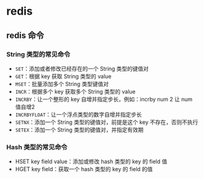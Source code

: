 # redis
## redis 命令
### String 类型的常见命令
- `SET`：添加或者修改已经存在的一个 String 类型的键值对
- `GET`：根据 key 获取 String 类型的 value
- `MSET`：批量添加多个 String 类型键值对
- `INCR`：根据多个 key 获取多个 String 类型的 value
- `INCRBY`：让一个整形的 key 自增并指定步长，例如：incrby num 2 让 num 值自增2
- `INCRBYFLOAT`：让一个浮点类型的数字自增并指定步长
- `SETNX`：添加一个 String 类型的键值对，前提是这个 key 不存在，否则不执行
- `SETEX`：添加一个 String 类型的键值对，并指定有效期
### Hash 类型的常见命令
- HSET key field value：添加或修改 hash 类型的 key 的 field 值
- HGET key field：获取一个 hash 类型的 key 的 field 的值
